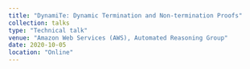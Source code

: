 ```yaml
---
title: "DynamiTe: Dynamic Termination and Non-termination Proofs"
collection: talks
type: "Technical talk"
venue: "Amazon Web Services (AWS), Automated Reasoning Group"
date: 2020-10-05
location: "Online"
---
```

